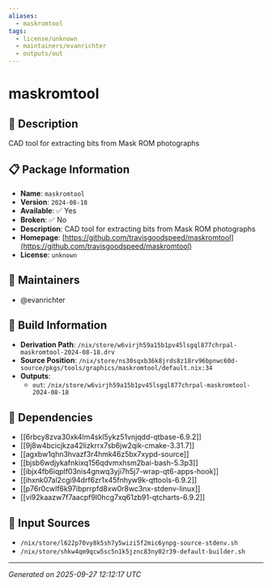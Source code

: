 ```yaml
---
aliases:
  - maskromtool
tags:
  - license/unknown
  - maintainers/evanrichter
  - outputs/out
---
```


# maskromtool

## 📝 Description

CAD tool for extracting bits from Mask ROM photographs

## 📋 Package Information

- **Name**: `maskromtool`
- **Version**: `2024-08-18`
- **Available**: ✅ Yes
- **Broken**: ✅ No
- **Description**: CAD tool for extracting bits from Mask ROM photographs
- **Homepage**: [https://github.com/travisgoodspeed/maskromtool](https://github.com/travisgoodspeed/maskromtool)
- **License**: `unknown`
## 👥 Maintainers

- @evanrichter


## 🔧 Build Information

- **Derivation Path**: `/nix/store/w6virjh59a15b1pv45lsgql877chrpal-maskromtool-2024-08-18.drv`
- **Source Position**: `/nix/store/ns30sqxb36k8jrds8z18rv96bpnwc60d-source/pkgs/tools/graphics/maskromtool/default.nix:34`
- **Outputs**:
  - `out`:  `/nix/store/w6virjh59a15b1pv45lsgql877chrpal-maskromtool-2024-08-18`

## 🔗 Dependencies

- [[6rbcy8zva30xk4lm4skl5ykz51vnjqdd-qtbase-6.9.2]]
- [[9j8w4bcicjkza42lizkrrx7sb6jw2qik-cmake-3.31.7]]
- [[agxbw1qhn3hvazf3r4hmk46z5bx7xypd-source]]
- [[bjsb6wdjykafnkixq156qdvmxhsm2bai-bash-5.3p3]]
- [[ibjx4fb6iqplf03nis4gnwq3yji7h5j7-wrap-qt6-apps-hook]]
- [[ihxnk07al2cgi94drf6zr1x45fnhyw9k-qttools-6.9.2]]
- [[p76r0cwlf6k97ibprrpfd8xw0r8wc3nx-stdenv-linux]]
- [[vi92kaazw7f7aacpf9l0hcg7xq61zb91-qtcharts-6.9.2]]

## 📁 Input Sources

- `/nix/store/l622p70vy8k5sh7y5wizi5f2mic6ynpg-source-stdenv.sh`
- `/nix/store/shkw4qm9qcw5sc5n1k5jznc83ny02r39-default-builder.sh`

---
*Generated on 2025-09-27 12:12:17 UTC*
